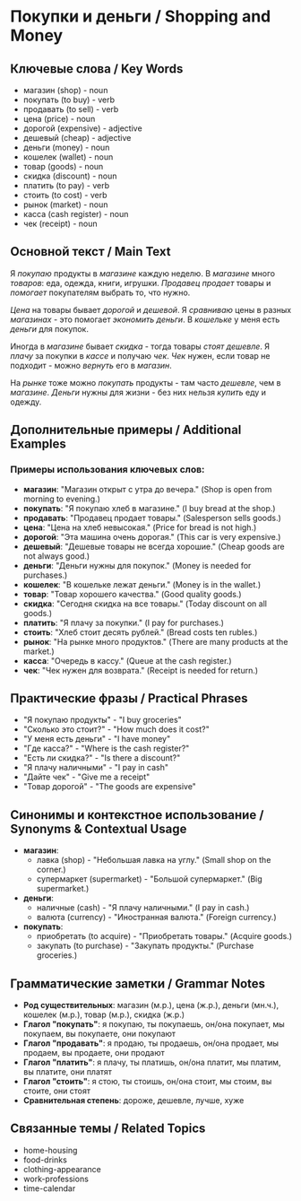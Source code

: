 # Покупки и деньги / Shopping and Money

## Ключевые слова / Key Words
- магазин (shop) - noun
- покупать (to buy) - verb
- продавать (to sell) - verb
- цена (price) - noun
- дорогой (expensive) - adjective
- дешевый (cheap) - adjective
- деньги (money) - noun
- кошелек (wallet) - noun
- товар (goods) - noun
- скидка (discount) - noun
- платить (to pay) - verb
- стоить (to cost) - verb
- рынок (market) - noun
- касса (cash register) - noun
- чек (receipt) - noun

## Основной текст / Main Text

Я *покупаю* продукты в *магазине* каждую неделю. В *магазине* много *товаров*: еда, одежда, книги, игрушки. *Продавец* *продает* товары и *помогает* покупателям выбрать то, что нужно.

*Цена* на товары бывает *дорогой* и *дешевой*. Я *сравниваю* цены в разных *магазинах* - это помогает *экономить* *деньги*. В *кошельке* у меня есть *деньги* для покупок.

Иногда в *магазине* бывает *скидка* - тогда товары *стоят* *дешевле*. Я *плачу* за покупки в *кассе* и получаю *чек*. *Чек* нужен, если товар не подходит - можно *вернуть* его в *магазин*.

На *рынке* тоже можно *покупать* продукты - там часто *дешевле*, чем в *магазине*. *Деньги* нужны для жизни - без них нельзя *купить* еду и одежду.

## Дополнительные примеры / Additional Examples

### Примеры использования ключевых слов:
- **магазин**: "Магазин открыт с утра до вечера." (Shop is open from morning to evening.)
- **покупать**: "Я покупаю хлеб в магазине." (I buy bread at the shop.)
- **продавать**: "Продавец продает товары." (Salesperson sells goods.)
- **цена**: "Цена на хлеб невысокая." (Price for bread is not high.)
- **дорогой**: "Эта машина очень дорогая." (This car is very expensive.)
- **дешевый**: "Дешевые товары не всегда хорошие." (Cheap goods are not always good.)
- **деньги**: "Деньги нужны для покупок." (Money is needed for purchases.)
- **кошелек**: "В кошельке лежат деньги." (Money is in the wallet.)
- **товар**: "Товар хорошего качества." (Good quality goods.)
- **скидка**: "Сегодня скидка на все товары." (Today discount on all goods.)
- **платить**: "Я плачу за покупки." (I pay for purchases.)
- **стоить**: "Хлеб стоит десять рублей." (Bread costs ten rubles.)
- **рынок**: "На рынке много продуктов." (There are many products at the market.)
- **касса**: "Очередь в кассу." (Queue at the cash register.)
- **чек**: "Чек нужен для возврата." (Receipt is needed for return.)

## Практические фразы / Practical Phrases

- "Я покупаю продукты" - "I buy groceries"
- "Сколько это стоит?" - "How much does it cost?"
- "У меня есть деньги" - "I have money"
- "Где касса?" - "Where is the cash register?"
- "Есть ли скидка?" - "Is there a discount?"
- "Я плачу наличными" - "I pay in cash"
- "Дайте чек" - "Give me a receipt"
- "Товар дорогой" - "The goods are expensive"

## Синонимы и контекстное использование / Synonyms & Contextual Usage

- **магазин**: 
  - лавка (shop) - "Небольшая лавка на углу." (Small shop on the corner.)
  - супермаркет (supermarket) - "Большой супермаркет." (Big supermarket.)
- **деньги**: 
  - наличные (cash) - "Я плачу наличными." (I pay in cash.)
  - валюта (currency) - "Иностранная валюта." (Foreign currency.)
- **покупать**: 
  - приобретать (to acquire) - "Приобретать товары." (Acquire goods.)
  - закупать (to purchase) - "Закупать продукты." (Purchase groceries.)

## Грамматические заметки / Grammar Notes

- **Род существительных**: магазин (м.р.), цена (ж.р.), деньги (мн.ч.), кошелек (м.р.), товар (м.р.), скидка (ж.р.)
- **Глагол "покупать"**: я покупаю, ты покупаешь, он/она покупает, мы покупаем, вы покупаете, они покупают
- **Глагол "продавать"**: я продаю, ты продаешь, он/она продает, мы продаем, вы продаете, они продают
- **Глагол "платить"**: я плачу, ты платишь, он/она платит, мы платим, вы платите, они платят
- **Глагол "стоить"**: я стою, ты стоишь, он/она стоит, мы стоим, вы стоите, они стоят
- **Сравнительная степень**: дороже, дешевле, лучше, хуже

## Связанные темы / Related Topics

- home-housing
- food-drinks
- clothing-appearance
- work-professions
- time-calendar


